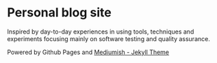 # Personal blog site

Inspired by day-to-day experiences in using tools, techniques and experiments focusing mainly on software testing and quality assurance.

Powered by Github Pages and [Mediumish - Jekyll Theme](https://github.com/wowthemesnet/mediumish-theme-jekyll/archive/master.zip)

